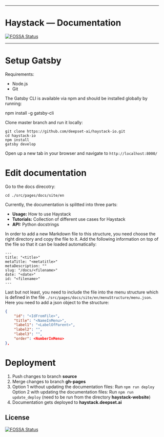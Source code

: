 *******************************************************
# Haystack — Documentation
[![FOSSA Status](https://app.fossa.com/api/projects/git%2Bgithub.com%2Fdeepset-ai%2Fhaystack-website.svg?type=shield)](https://app.fossa.com/projects/git%2Bgithub.com%2Fdeepset-ai%2Fhaystack-website?ref=badge_shield)

*******************************************************


Setup Gatsby
============

Requirements:
- Node.js
- Git

The Gatsby CLI is available via npm and should be installed globally by running:

npm install -g gatsby-cli

Clone master branch and run it locally:

```
git clone https://github.com/deepset-ai/haystack-io.git
cd haystack-io
npm install
gatsby develop
```

Open up a new tab in your browser and navigate to `http://localhost:8000/`


Edit documentation
============

Go to the docs direcotry:

```
cd ./src/pages/docs/site/en
```

Currently, the documentation is splitted into three parts:
- **Usage:** How to use Haystack
- **Tutorials:** Collection of different use cases for Haystack
- **API:** Python docstrings

In order to add a new Markdown file to this structure, you need choose the right directory and copy the file to it. Add the following information on top of the file so that it can be loaded automatically:

```
---
title: "<title>"
metaTitle: "<metatitle>"
metaDescription: ""
slug: "/docs/<filename>"
date: "<date>"
id: "<filename>"
---
```

Last but not least, you need to include the file into the menu structure which is defined in the file `./src/pages/docs/site/en/menuStructure/menu.json`. Here you need to add a json object to the structure:

```json
{
    "id": "<IdFromFile>",
    "title": "<NameInMenu>",
    "label1": "<LabelOfParent>",
    "label2": "",
    "label3": "",
    "order": <NumberInMenu>
},
``` 

Deployment
============

1. Push changes to branch **source**
2. Merge changes to branch **gh-pages**
3. Option 1 without updating the documentation files: Run `npm run deploy`<br>
   Option 2 with updating the documentation files: Run `npm run update_deploy` (need to be run from the directory **haystack-website**)
4. Documentation gets deployed to **haystack.deepset.ai**


## License
[![FOSSA Status](https://app.fossa.com/api/projects/git%2Bgithub.com%2Fdeepset-ai%2Fhaystack-website.svg?type=large)](https://app.fossa.com/projects/git%2Bgithub.com%2Fdeepset-ai%2Fhaystack-website?ref=badge_large)